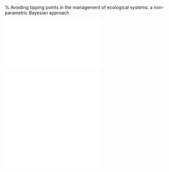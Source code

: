 % Avoiding tipping points in the management of ecological systems: a non-parametric Bayesian approach

<!-- Run R code for analysis, to be called by figures -->













![plot of chunk obs](figure/obs.pdf) 













![plot of chunk gp_traces_densities](figure/gp_traces_densities1.pdf) ![plot of chunk gp_traces_densities](figure/gp_traces_densities2.pdf) 











































































